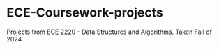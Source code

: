 # ECE-Coursework-projects
Projects from ECE 2220 - Data Structures and Algorithms. Taken Fall of 2024
